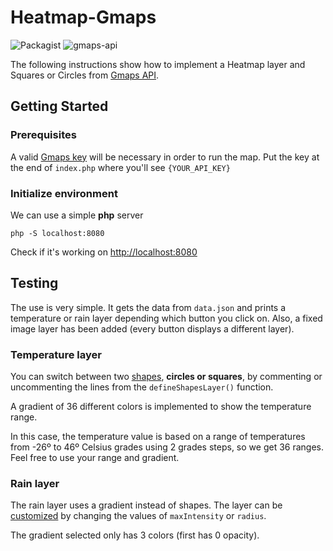# Heatmap-Gmaps


![Packagist](https://img.shields.io/packagist/l/doctrine/orm.svg)
![gmaps-api](https://img.shields.io/badge/gmaps-3-brightgreen.svg)

The following instructions show how to implement a Heatmap layer and Squares or Circles from [Gmaps API](https://developers.google.com/maps/documentation/javascript/tutorial).


## Getting Started

### Prerequisites

A valid [Gmaps key](https://developers.google.com/maps/documentation/javascript/get-api-key) will be necessary in order to run the map. Put the key at the end of `index.php` where you'll see  `{YOUR_API_KEY}` 

### Initialize environment

We can use a simple **php** server

```
php -S localhost:8080
```

Check if it's working on [http://localhost:8080](http://localhost:8080)

## Testing

The use is very simple. It gets the data from `data.json` and prints a temperature or rain layer depending which button you click on.  Also, a fixed image layer has been added (every button displays a different layer).

### Temperature layer

You can switch between two [shapes](https://developers.google.com/maps/documentation/javascript/shapes), **circles or squares**, by commenting or uncommenting the lines from the `defineShapesLayer()` function.

A gradient of 36 different colors is implemented to show the temperature range.
 
 In this case, the temperature value is based on a range of temperatures from -26º to 46º Celsius grades using 2 grades steps, so we get 36 ranges.
 Feel free to use your range and gradient.

### Rain layer

The rain layer uses a gradient instead of shapes. The layer can be [customized](https://developers.google.com/maps/documentation/javascript/heatmaplayer) by changing the values of `maxIntensity` or `radius`.

The gradient selected only has 3 colors (first has 0 opacity).

